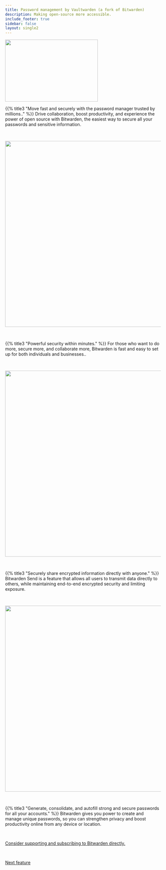 ```yaml
---
title: Password management by Vaultwarden (a fork of Bitwarden)
description: Making open-source more accessible.
include_footer: true
sidebar: false
layout: single2
---
```

<img src="https://workmates.live/wp-content/uploads/2022/11/bitwardenlogo4.png" 
     width="300" 
     height="200" />

{{% title3 "Move fast and securely with the password manager trusted by millions.." %}}
Drive collaboration, boost productivity, and experience the power of open source with Bitwarden, the easiest way to secure all your passwords and sensitive information.

<br>

<img src="/uploads/bit5.svg" 
     width="600" 
     height="600" />

<br>


{{% title3 "Powerful security within minutes." %}}
For those who want to do more, secure more, and collaborate more, Bitwarden is fast and easy to set up for both individuals and businesses..

<br>

<img src="/uploads/bit2.svg" 
     width="600" 
     height="600" />

<br>  

{{% title3 "Securely share encrypted information directly with anyone." %}}
Bitwarden Send is a feature that allows all users to transmit data directly to others, while maintaining end-to-end encrypted security and limiting exposure.

<br>

<img src="/uploads/bit3.svg" 
     width="600" 
     height="600" />

<br>

{{% title3 "Generate, consolidate, and autofill strong and secure passwords for all your accounts." %}}
Bitwarden gives you power to create and manage unique passwords, so you can strengthen privacy and boost productivity online from any device or location.







 <br>

 <a href="https://bitwarden.com/">Consider supporting and subscribing to Bitwarden directly.</a> 

 <br>

 <a href="https://workdojos.com/features/virtualcafe">Next feature</a> 

